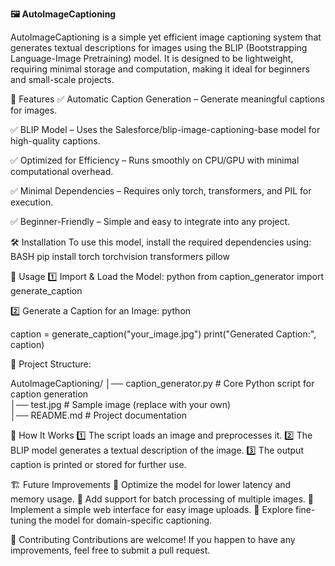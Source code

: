 **🖼️ AutoImageCaptioning**

AutoImageCaptioning is a simple yet efficient image captioning system that generates textual descriptions for images using the BLIP (Bootstrapping Language-Image Pretraining) model. It is designed to be lightweight, requiring minimal storage and computation, making it ideal for beginners and small-scale projects.

🚀 Features
✅ Automatic Caption Generation – Generate meaningful captions for images.

✅ BLIP Model – Uses the Salesforce/blip-image-captioning-base model for high-quality captions.

✅ Optimized for Efficiency – Runs smoothly on CPU/GPU with minimal computational overhead.

✅ Minimal Dependencies – Requires only torch, transformers, and PIL for execution.

✅ Beginner-Friendly – Simple and easy to integrate into any project.

🛠️ Installation
To use this model, install the required dependencies using: BASH
pip install torch torchvision transformers pillow

📸 Usage
1️⃣ Import & Load the Model: python
from caption_generator import generate_caption

2️⃣ Generate a Caption for an Image: python

caption = generate_caption("your_image.jpg")
print("Generated Caption:", caption)

📂 Project Structure: 

AutoImageCaptioning/
│── caption_generator.py  # Core Python script for caption generation  
│── test.jpg              # Sample image (replace with your own)  
│── README.md             # Project documentation

🎯 How It Works
1️⃣ The script loads an image and preprocesses it.
2️⃣ The BLIP model generates a textual description of the image.
3️⃣ The output caption is printed or stored for further use.

🏗️ Future Improvements
🔹 Optimize the model for lower latency and memory usage.
🔹 Add support for batch processing of multiple images.
🔹 Implement a simple web interface for easy image uploads.
🔹 Explore fine-tuning the model for domain-specific captioning.

🤝 Contributing
Contributions are welcome! If you happen to have any improvements, feel free to submit a pull request.
